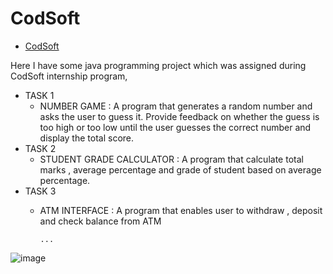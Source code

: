 # CodSoft
- [CodSoft](https://www.codsoft.in/)


Here I have some java programming project which was assigned during CodSoft internship program,
- TASK 1
  - NUMBER GAME : A program that generates a random number and asks the user to guess it. Provide feedback on whether the guess is too high or too low until the user guesses the correct number and display the total score.
- TASK 2
  - STUDENT GRADE CALCULATOR : A program that calculate total marks , average percentage and grade of student based on average percentage.
- TASK 3
  - ATM INTERFACE : A program that enables user to withdraw , deposit and check balance from ATM

        ...
![image](https://github.com/riteskumar/CodSoft/assets/93830633/eda126b3-3b6c-40db-99fe-70a7a839fd49)
